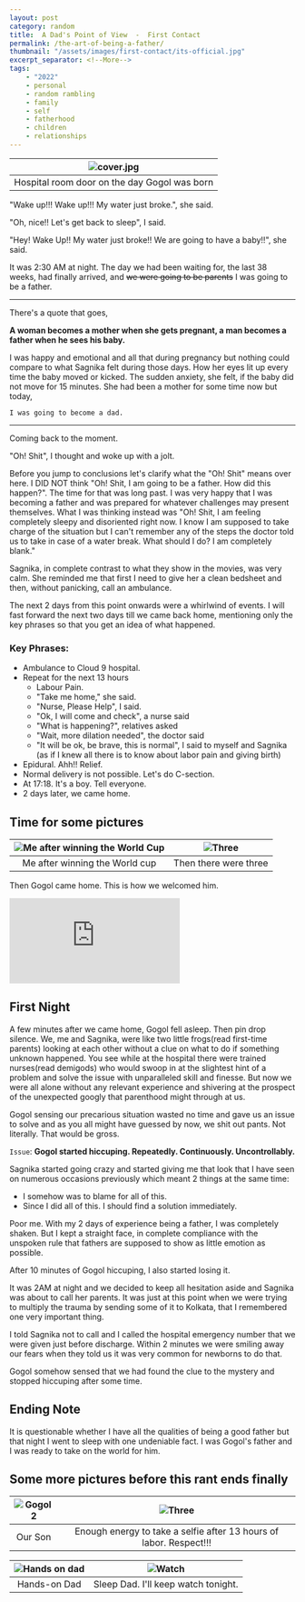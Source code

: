 ```yaml
---
layout: post
category: random
title:  A Dad's Point of View  -  First Contact
permalink: /the-art-of-being-a-father/
thumbnail: "/assets/images/first-contact/its-official.jpg"
excerpt_separator: <!--More-->
tags:
    - "2022"
    - personal
    - random rambling
    - family
    - self
    - fatherhood
    - children
    - relationships
---
```


| ![cover.jpg]({{site.url}}/assets/images/first-contact/its-official.jpg) |
|:-----------------------------------------------------------------------:|
|              Hospital room door on the day Gogol was born               |

"Wake up!!! Wake up!!! My water just broke.", she said.

"Oh, nice!! Let's get back to sleep", I said.

"Hey! Wake Up!! My water just broke!! We are going to have a baby!!", she said.

It was 2:30 AM at night. The day we had been waiting for, the last 38 weeks, had
finally arrived, and ~~we were going to be parents~~ I was going to be a father.

<!--More-->

----
There's a quote that goes,

**A woman becomes a mother when she gets pregnant, a man becomes a father when
he sees his baby.**

I was happy and emotional and all that during pregnancy but nothing could
compare to what Sagnika felt during those days. How her eyes lit up
every time the baby moved or kicked. The sudden anxiety, she felt, if the baby did not
move for 15 minutes. She had been a mother for some time now but today,

`I was going to become a dad.`

---


Coming back to the moment.

"Oh! Shit", I thought and woke up with a jolt.

Before you jump to conclusions let's clarify what the "Oh! Shit" means over here. I
DID NOT think "Oh! Shit, I am going to be a father. How did this happen?". The time
for that was long past. I was very happy that I was becoming a father and
was prepared for whatever challenges may present themselves. What I was thinking
instead was "Oh! Shit, I am feeling completely sleepy and disoriented right
now. I know I am supposed to take charge of the situation but I can't remember
any of the steps the doctor told us to take in case of a water break. What should I
do? I am completely blank."

Sagnika, in complete contrast to what they show in the movies, was very
calm. She reminded me that first I need to give her a clean bedsheet and
then, without panicking, call an ambulance.

The next 2 days from this point onwards were a whirlwind of events. I will fast forward
the next two days till we came back home, mentioning only the key phrases so
that you get an idea of what happened.

### Key Phrases:
- Ambulance to Cloud 9 hospital.
- Repeat for the next 13 hours
    - Labour Pain.
    - "Take me home," she said.
    - "Nurse, Please Help", I said.
    - "Ok, I will come and check", a nurse said
    - "What is happening?", relatives asked
    - "Wait, more dilation needed", the doctor said
    - "It will be ok, be brave, this is normal", I said to myself and  Sagnika (as if I
      knew all there is to know about labor pain and giving birth)
- Epidural. Ahh!! Relief.
- Normal delivery is not possible. Let's do C-section.
- At 17:18. It's a boy. Tell everyone.
- 2 days later, we came home.


## Time for some pictures


| ![Me after winning the World Cup]({{site.url}}/assets/images/first-contact/gogol1.jpg) | ![Three]({{site.url}}/assets/images/first-contact/three.jpg) |
|:--------------------------------------------------------------------------------------:|:------------------------------------------------------------:|
|                             Me after winning the World cup                             |                    Then there were three                     |


Then Gogol came home. This is how we welcomed him.

<div class="iframe-container">
<iframe  src="https://youtube.com/embed/UqkWsq4J5ec" frameborder="0" allowfullscreen></iframe>
</div>


## First Night

A few minutes after we came home, Gogol fell asleep. Then pin drop silence. We,
me and Sagnika, were like two little frogs(read first-time parents) looking at each other without a clue
on what to do if something unknown happened.
You see while at the hospital there were trained nurses(read demigods) who would swoop
in at the slightest hint of a problem and solve the issue with unparalleled skill
and finesse. But now we were all alone without any relevant experience and
shivering at the prospect of the unexpected googly that parenthood might
through at us.

Gogol sensing our precarious situation wasted no time and gave us
an issue to solve and as you all might have guessed by now, we shit out pants.
Not literally. That would be gross.

`Issue`: **Gogol started hiccuping. Repeatedly. Continuously. Uncontrollably.**

Sagnika started going crazy and started giving me that look that I have seen on
numerous occasions previously which meant 2 things at the same time:

- I somehow was to blame for all of this.
- Since I did all of this. I should find a solution immediately.

Poor me. With my 2 days of experience being a father, I was completely
shaken. But I kept a straight face, in complete compliance with the unspoken
rule that fathers are supposed to show as little emotion as possible.

After 10 minutes of Gogol hiccuping, I also started losing it.

It was 2AM at night and we decided to keep all hesitation aside and Sagnika
was about to call her parents. It was just at this point when we were trying to
multiply the trauma by sending some of it to Kolkata, that I remembered one
very important thing.

I told Sagnika not to call and I called the hospital emergency number that we
were given just before discharge. Within 2 minutes we were smiling
away our fears when they told us it was very common for newborns to do that.

Gogol somehow sensed that we had found the clue to the mystery and stopped
hiccuping after some time.


## Ending Note
It is questionable whether I have all the qualities of being a good father but
that night I went to sleep with one undeniable fact. I was Gogol's father and I
was ready to take on the world for him.

## Some more pictures before this rant ends finally


|    ![Gogol2]({{site.url}}/assets/images/first-contact/gogol2.jpg)     |   ![Three]({{site.url}}/assets/images/first-contact/respect.jpg)    |
|:---------------------------------------------------------------------:|:-------------------------------------------------------------------:|
|                                Our Son                                | Enough energy to take a selfie after 13 hours of labor. Respect!!! |



| ![Hands on dad]({{site.url}}/assets/images/first-contact/handson.jpg) |    ![Watch]({{site.url}}/assets/images/first-contact/watch.jpg)     |
|:---------------------------------------------------------------------:|:-------------------------------------------------------------------:|
|                             Hands-on Dad                              |                 Sleep Dad. I'll keep watch tonight.                 |



